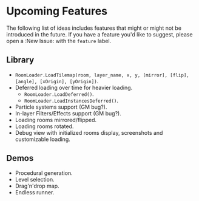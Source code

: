 # Upcoming Features

The following list of ideas includes features that might or might not be introduced in the future. If you have a feature you'd like to suggest, please open a :New Issue: with the `feature` label.

## Library
* `RoomLoader.LoadTilemap(room, layer_name, x, y, [mirror], [flip], [angle], [xOrigin], [yOrigin])`.
* Deferred loading over time for heavier loading.
    * `RoomLoader.LoadDeferred()`.
    * `RoomLoader.LoadInstancesDeferred()`.
* Particle systems support (GM bug?).
* In-layer Filters/Effects support (GM bug?).
* Loading rooms mirrored/flipped.
* Loading rooms rotated.
* Debug view with initialized rooms display, screenshots and customizable loading.

## Demos
* Procedural generation.
* Level selection.
* Drag'n'drop map.
* Endless runner.
